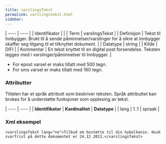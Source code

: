 ```yaml
---
title: varslingsTekst
permalink: varslingstekst.html
sidebar:
---
```


| ---- | ---- |
| Identifikator | |
| Term | varslingsTekst |
| Definisjon | Tekst til Innbygger. Brukt til å sende påminnelser/varslinger for å sikre at Innbygger skaffer seg tilgang til et tilknyttet dokument. |
| Datatype | string |
| Kilde | DIFI |
| Kommentar | En tekst knyttet til en digital post forsendelse. Teksten legges med i varslinger/påminnelser til Innbygger. |

* For epost varsel er maks tillatt med 500 tegn.
* For sms varsel er maks tillatt med 160 tegn. 

### Attributter

Tittelen har et språk attributt som beskriver teksten. Språk attributtet kan brukes for å understøtte funksjoner som opplesing av tekst.

| ---- | ---- |
| **Identifikator** | **Kardinalitet** | **Datatype** |
| lang              | 1..1             | spraak       |


### Xml eksempel

```
<varslingsTekst lang="no">Tilbud om bostøtte til din hybelkanin. Husk svarfrist på dette dokumentet er 24.12 2013.</varslingsTekst>
```

